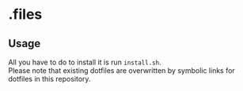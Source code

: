 # .files

## Usage

All you have to do to install it is run `install.sh`.  
Please note that existing dotfiles are overwritten by symbolic links for dotfiles in this repository.
